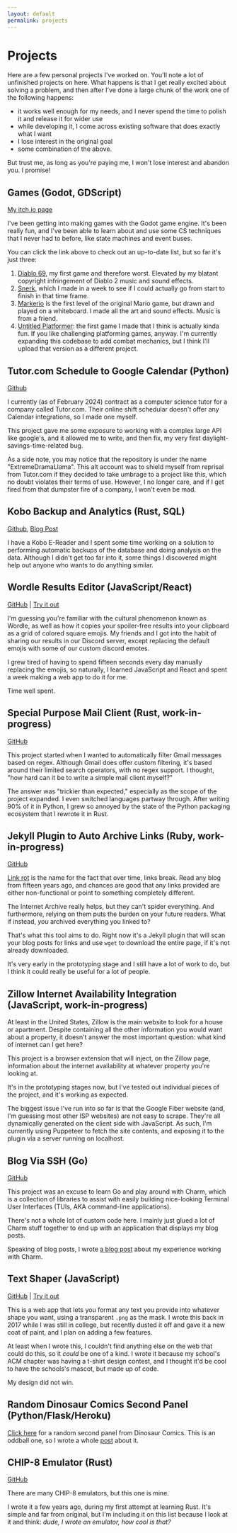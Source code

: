 ```yaml
---
layout: default
permalink: projects
---
```


# Projects

Here are a few personal projects I've worked on. You'll note a lot of unfinished projects on here. What happens is that I get really excited about solving a problem, and then after I've done a large chunk of the work one of the following happens:

* it works well enough for my needs, and I never spend the time to polish it and release it for wider use
* while developing it, I come across existing software that does exactly what I want
* I lose interest in the original goal
* some combination of the above.

But trust me, as long as you're paying me, I won't lose interest and abandon you. I promise!

## Games (Godot, GDScript) 

[My itch.io page](https://crispinstichart.itch.io/)

I've been getting into making games with the Godot game engine. It's been really fun, and I've been able to learn about and use some CS techniques that I never had to before, like state machines and event buses.

You can click the link above to check out an up-to-date list, but so far it's just three:

1. [Diablo 69](https://crispinstichart.itch.io/diablo69), my first game and therefore worst. Elevated by my blatant copyright infringement of Diablo 2 music and sound effects.
2.  [Snerk](https://crispinstichart.itch.io/snerk), which I made in a week to see if I could actually go from start to finish in that time frame.
3. [Markerio](https://crispinstichart.itch.io/markerio-1-1) is the first level of the original Mario game, but drawn and played on a whiteboard. I made all the art and sound effects. Music is from a friend.
4. [Untitled Platformer](https://crispinstichart.itch.io/metroidvania-movement-test): the first game I made that I think is actually kinda fun. If you like challenging platforming games, anyway. I'm currently expanding this codebase to add combat mechanics, but I think I'll upload that version as a different project.

## Tutor.com Schedule to Google Calendar (Python)

[Github](https://github.com/ExtremeDramaLlama/ScheduleToCalendar)

I currently (as of February 2024) contract as a computer science tutor for a company called Tutor.com. Their online shift schedular doesn't offer any Calendar integrations, so I made one myself.  

This project gave me some exposure to working with a complex large API like google's, and it allowed me to write, and then fix, my very first daylight-savings-time-related bug.

As a side note, you may notice that the repository is under the name "ExtremeDramaLlama". This alt account was to shield myself from reprisal from Tutor.com if they decided to take umbrage to a project like this, which no doubt violates their terms of use. However, I no longer care, and if I get fired from that dumpster fire of a company, I won't even be mad. 

## Kobo Backup and Analytics (Rust, SQL)

[Github](https://github.com/CrispinStichart/Kobo-Backup), [Blog Post](../backing-up-and-parsing-kobo-database)

I have a Kobo E-Reader and I spent some time working on a solution to performing automatic backups of the database and doing analysis on the data. Although I didn't get too far into it, some things I discovered might help out anyone who wants to do anything similar.

## Wordle Results Editor (JavaScript/React)

[GitHub](https://github.com/CrispinStichart/wordle-result-editor) \| [Try it out](https://crispinstichart.github.io/wordle-result-editor/)

I'm guessing you're familiar with the cultural phenomenon known as Wordle, as well as how it copies your spoiler-free results into your clipboard as a grid of colored square emojis. My friends and I got into the habit of sharing our results in our Discord server, except replacing the default emojis with some of our custom discord emotes.

I grew tired of having to spend fifteen seconds every day manually replacing the emojis, so naturally, I learned JavaScript and React and spent a week making a web app to do it for me.

Time well spent.

## Special Purpose Mail Client (Rust, work-in-progress)

[GitHub](https://github.com/CrispinStichart/email-liberator)

This project started when I wanted to automatically filter Gmail messages based on regex. Although Gmail does offer custom filtering, it's based around their limited search operators, with no regex support. I thought, "how hard can it be to write a simple mail client myself?"

The answer was "trickier than expected," especially as the scope of the project expanded. I even switched languages partway through. After writing 90% of it in Python, I grew so annoyed by the state of the Python packaging ecosystem that I rewrote it in Rust.

## Jekyll Plugin to Auto Archive Links (Ruby, work-in-progress)

[GitHub](https://github.com/CrispinStichart/jekyll-automatic-link-archiver)

[Link rot][linkrot] is the name for the fact that over time, links break. Read any blog from fifteen years ago, and chances are good that any links provided are either non-functional or point to something completely different.

The Internet Archive really helps, but they can't spider everything. And furthermore, relying on them puts the burden on your future readers. What if instead, *you* archived everything you linked to?

That's what this tool aims to do. Right now it's a Jekyll plugin that will scan your blog posts for links and use `wget` to download the entire page, if it's not already downloaded.

It's very early in the prototyping stage and I still have a lot of work to do, but I think it could really be useful for a lot of people.

[linkrot]: https://en.wikipedia.org/wiki/Link_rot

## Zillow Internet Availability Integration (JavaScript, work-in-progress)

At least in the United States, Zillow is the main website to look for a house or apartment. Despite containing all the other information you would want about a property, it doesn't answer the most important question: what kind of internet can I get here?

This project is a browser extension that will inject, on the Zillow page, information about the internet availability at whatever property you're looking at.

It's in the prototyping stages now, but I've tested out individual pieces of the project, and it's working as expected.

The biggest issue I've run into so far is that the Google Fiber website (and, I'm guessing most other ISP websites) are not easy to scrape. They're all dynamically generated on the client side with JavaScript. As such, I'm currently using Puppeteer to fetch the site contents, and exposing it to the plugin via a server running on localhost.


## Blog Via SSH (Go)

[GitHub](https://github.com/CrispinStichart/website-via-ssh)

This project was an excuse to learn Go and play around with Charm, which is a collection of libraries to assist with easily building nice-looking Terminal User Interfaces (TUIs, AKA command-line applications).

There's not a whole lot of custom code here. I mainly just glued a lot of Charm stuff together to end up with an application that displays my blog posts.

Speaking of blog posts, I wrote [a blog post][blog] about my experience working with Charm.

[blog]: ../learning-go-and-charm/

## Text Shaper (JavaScript)

[GitHub](https://github.com/CrispinStichart/text-shaper) \| [Try it out](https://crispinstichart.github.io/text-shaper/)

This is a web app that lets you format any text you provide into whatever shape you want, using a transparent `.png` as the mask.  I wrote this back in 2017 while I was still in college, but recently dusted it off and gave it a new coat of paint, and I plan on adding a few features.

At least when I wrote this, I couldn't find anything else on the web that could do this, so it *could* be one of a kind. I wrote it because my school's ACM chapter was having a t-shirt design contest, and I thought it'd be cool to have the schools's mascot, but made up of code.

My design did not win.

## Random Dinosaur Comics Second Panel (Python/Flask/Heroku)

[Click here][random] for a random second panel from Dinosaur Comics. This is an oddball one, so I wrote a whole [post][dino] about it.

[random]: https://dino-comics-second-panel.herokuapp.com/random
[dino]: ../dino-comics

## CHIP-8 Emulator (Rust)

[GitHub](https://github.com/kingcritter/chip8_interpreter)

There are many CHIP-8 emulators, but this one is mine.

I wrote it a few years ago, during my first attempt at learning Rust. It's simple and far from original, but I'm including it on this list because I look at it and think: *dude, I wrote an emulator, how cool is that?*
